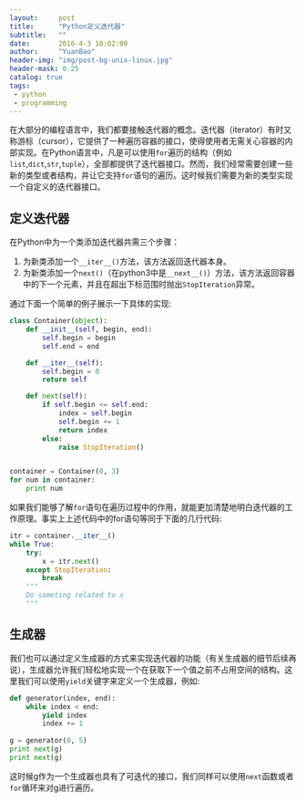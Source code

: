 ```yaml
---
layout:     post
title:      "Python定义迭代器"
subtitle:   ""
date:       2016-4-3 10:02:00
author:     "YuanBao"
header-img: "img/post-bg-unix-linux.jpg"
header-mask: 0.25
catalog: true
tags:
 - python
 - programming
---
```


在大部分的编程语言中，我们都要接触迭代器的概念。迭代器（iterator）有时又称游标（cursor），它提供了一种遍历容器的接口，使得使用者无需关心容器的内部实现。在Python语言中，凡是可以使用`for`遍历的结构（例如`list`,`dict`,`str`,`tuple`），全部都提供了迭代器接口。然而，我们经常需要创建一些新的类型或者结构，并让它支持`for`语句的遍历。这时候我们需要为新的类型实现一个自定义的迭代器接口。

## 定义迭代器
在Python中为一个类添加迭代器共需三个步骤：

1. 为新类添加一个`__iter__()`方法，该方法返回迭代器本身。
2. 为新类添加一个`next()`（在python3中是`__next__()`）方法，该方法返回容器中的下一个元素，并且在超出下标范围时抛出`StopIteration`异常。

通过下面一个简单的例子展示一下具体的实现:

```python
class Container(object):
    def __init__(self, begin, end):
        self.begin = begin
        self.end = end

    def __iter__(self):
        self.begin = 0
        return self

    def next(self):
        if self.begin <= self.end:
            index = self.begin
            self.begin += 1
            return index
        else:
            raise StopIteration()


container = Container(0, 3)
for num in container:
    print num
```
如果我们能够了解`for`语句在遍历过程中的作用，就能更加清楚地明白迭代器的工作原理。事实上上述代码中的for语句等同于下面的几行代码:

```python
itr = container.__iter__()
while True:
    try:
        x = itr.next()
    except StopIteration:
        break
    """
    Do someting related to x
    """
```

## 生成器
我们也可以通过定义生成器的方式来实现迭代器的功能（有关生成器的细节后续再说），生成器允许我们轻松地实现一个在获取下一个值之前不占用空间的结构。这里我们可以使用`yield`关键字来定义一个生成器，例如:

```python
def generator(index, end):
    while index < end:
        yield index
        index += 1
        
g = generator(0, 5)
print next(g)
print next(g)
```

这时候g作为一个生成器也具有了可迭代的接口，我们同样可以使用`next`函数或者`for`循环来对g进行遍历。


